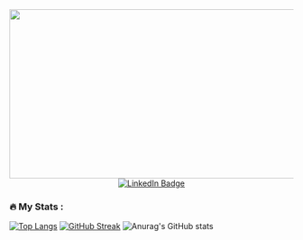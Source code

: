 <div id="header" align="center" background-color: black>
  <img src="https://media.giphy.com/media/qgQUggAC3Pfv687qPC/giphy.gif" width="600" height="300"/>
</div>
<div id="badges" align="center" background-color: black>
  <a href="https://www.linkedin.com/in/heanan-brody-bird-7ab559220/">
    <img src="https://img.shields.io/badge/LinkedIn-blue?style=for-the-badge&logo=linkedin&logoColor=white" alt="LinkedIn Badge"/>
  </a>
</div>

### :fire: My Stats : 
[![Top Langs](https://github-readme-stats.vercel.app/api/top-langs/?username=Birdbh&layout=compact&theme=vision-friendly-dark)](https://github.com/anuraghazra/github-readme-stats)
[![GitHub Streak](http://github-readme-streak-stats.herokuapp.com?user=Birdbh&theme=dark&background=000000)](https://git.io/streak-stats)
![Anurag's GitHub stats](https://github-readme-stats.vercel.app/api?username=Birdbh&show_icons=true&theme=radical)
